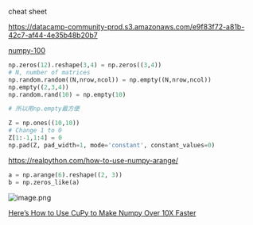 cheat sheet

https://datacamp-community-prod.s3.amazonaws.com/e9f83f72-a81b-42c7-af44-4e35b48b20b7







[numpy-100](https://github.com/rougier/numpy-100)



```python
np.zeros(12).reshape(3,4) = np.zeros((3,4))
# N, number of matrices
np.random.random((N,nrow,ncol)) = np.empty((N,nrow,ncol))
np.empty((2,3,4))
np.random.rand(10) = np.empty(10)

# 所以用np.empty最方便

Z = np.ones((10,10))
# Change 1 to 0
Z[1:-1,1:4] = 0
np.pad(Z, pad_width=1, mode='constant', constant_values=0)
```



https://realpython.com/how-to-use-numpy-arange/

```python
a = np.arange(6).reshape((2, 3))
b = np.zeros_like(a)
```



![image.png](https://i.loli.net/2020/01/17/nINBl2itZQ36S79.png)



[Here’s How to Use CuPy to Make Numpy Over 10X Faster](https://towardsdatascience.com/heres-how-to-use-cupy-to-make-numpy-700x-faster-4b920dda1f56)